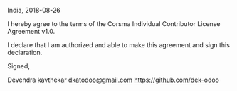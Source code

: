 India, 2018-08-26

I hereby agree to the terms of the Corsma Individual Contributor License
Agreement v1.0.

I declare that I am authorized and able to make this agreement and sign this
declaration.

Signed,

Devendra kavthekar dkatodoo@gmail.com https://github.com/dek-odoo
